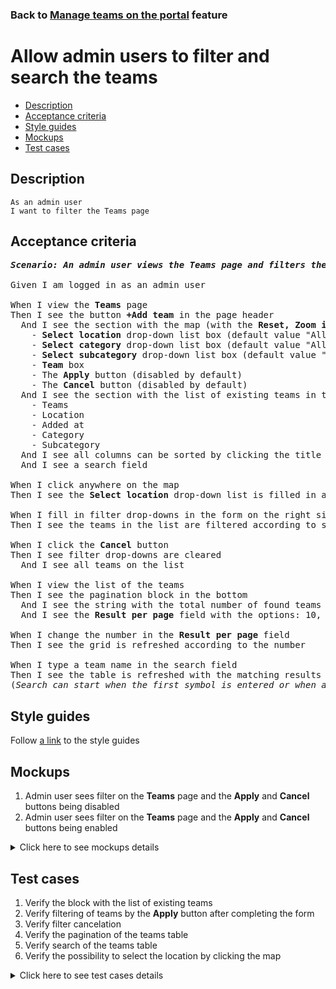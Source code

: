 ### Back to [Manage teams on the portal](../../) feature

# Allow admin users to filter and search the teams

- [Description](#description)
- [Acceptance criteria](#acceptance-criteria)
- [Style guides](#style-guides)
- [Mockups](#mockups)
- [Test cases](#test-cases)

## Description

    As an admin user
    I want to filter the Teams page

## Acceptance criteria

<pre>
<b><i>Scenario: An admin user views the <b>Teams</b> page and filters the existing teams</i></b>

Given I am logged in as an admin user

When I view the <b>Teams</b> page
Then I see the button <b>+Add team</b> in the page header
  And I see the section with the map (with the <b>Reset, Zoom in</b>, and <b>Zoom out</b> icons) on the left side and the filter form on the right that has the following elements:
    - <b>Select location</b> drop-down list box (default value "All")
    - <b>Select category</b> drop-down list box (default value "All")
    - <b>Select subcategory</b> drop-down list box (default value "All")
    - <b>Team</b> box
    - The <b>Apply</b> button (disabled by default)
    - The <b>Cancel</b> button (disabled by default)
  And I see the section with the list of existing teams in the table consisting of:
    - Teams
    - Location
    - Added at
    - Category
    - Subcategory
  And I see all columns can be sorted by clicking the title
  And I see a search field

When I click anywhere on the map
Then I see the <b>Select location</b> drop-down list is filled in according to the selected location on the map

When I fill in filter drop-downs in the form on the right side of the map and click the <b>Apply</b> button
Then I see the teams in the list are filtered according to selected values in the drop-downs

When I click the <b>Cancel</b> button
Then I see filter drop-downs are cleared
  And I see all teams on the list

When I view the list of the teams
Then I see the pagination block in the bottom
  And I see the string with the total number of found teams
  And I see the <b>Result per page</b> field with the options: 10, 20, 45, 90

When I change the number in the <b>Result per page</b> field
Then I see the grid is refreshed according to the number

When I type a team name in the search field
Then I see the table is refreshed with the matching results
(<i>Search can start when the first symbol is entered or when at least 3 symbols are entered</i>)
</pre>

## Style guides

Follow [a link](https://www.figma.com/proto/0zkkf5WC77OSpvyD6YXpFE/Style-guides?page-id=0%3A1&node-id=19%3A5368&viewport=266%2C48%2C0.54&scaling=min-zoom&starting-point-node-id=19%3A5368) to the style guides

## Mockups

1. Admin user sees filter on the <b>Teams</b> page and the <b>Apply</b> and <b>Cancel</b> buttons being disabled
2. Admin user sees filter on the <b>Teams</b> page and the <b>Apply</b> and <b>Cancel</b> buttons being enabled

<details>
  <summary>Click here to see mockups details</summary>

**1. Admin user sees filter on the Teams page and the Apply and Cancel buttons being disabled:**

![AAdmin user sees filter on the Teams page and the Apply and Cancel buttons being disabled](/sports_hub_portal/desktop_application_features/maintain_navigation/images/manage_teams_page.png)

**2. Admin user sees filter on the Teams page and the Apply and Cancel buttons being enabled:**

![Admin user sees filter on the Teams page and the Apply and Cancel buttons being enabled](/sports_hub_portal/desktop_application_features/maintain_navigation/images/teams_page_active_filter_buttons.png)

</details>

## Test cases

1. Verify the block with the list of existing teams
2. Verify filtering of teams by the <b>Apply</b> button after completing the form
3. Verify filter cancelation
4. Verify the pagination of the teams table
5. Verify search of the teams table
6. Verify the possibility to select the location by clicking the map

<details>
  <summary>Click here to see test cases details</summary>

### **#1. Verify the block with the list of existing teams**

|Preconditions|Steps|Expected result
--------------|-----|----------
|- Log in with admin account</br>- Go to the <b>Teams</b> configuration page |1) Observe the content of the block with the list of existing teams|1) The block with the list of existing teams consists of the following columns: <b>Teams, Location, Added at, Category, Subcategory</b>|

### **#2. Verify filtering of teams by the Apply button after completing the form**

|Preconditions|Steps|Expected result
--------------|-----|----------
|- Log in with admin account</br>- Go to the <b>Teams</b> configuration page|1) Complete the filter form by selecting the needed data in every drop-down list</br>2) Click <b>Apply</b>|2) The teams are filtered according to selected items in drop-down lists|

### **#3. Verify filter cancelation**

|Preconditions|Steps|Expected result
--------------|-----|----------
|- Log in with admin account</br>- Go to the <b>Teams</b> configuration page|1) Complete the filter form by selecting the needed data in every drop-down list</br>2) Click <b>Cancel</b>|2) The form is reset and all teams are displayed|

### **#4. Verify the pagination of the teams table**

|Preconditions|Steps|Expected result
--------------|-----|----------
|- Log in with admin account</br>- Go to the <b>Teams</b> configuration page|1) Click any page on the pagination block under the list of existing teams</br>2) Change <b>Result per page</b> number |1) Admin user is navigated to the chosen page of the table</br>2) The table renders the selected number of rows|

### **#5. Verify search of the teams table**

|Preconditions|Steps|Expected result
--------------|-----|----------
|- Log in with admin account</br>- Go to the <b>Teams</b> configuration page|1) Click the search icon</br>2) Type something into the search field |2) The table renders the matching results|

### **#6. Verify the possibility to select the location by clicking the map**

|Preconditions|Steps|Expected result
--------------|-----|----------
|- Log in with admin account</br>- Go to the <b>Teams</b> configuration page|1) Click the <b>+Add team</b> button</br>2) Click anywhere on the map</br>3) Complete the form</br>4) Click <b>Add to list</b>|2) Select location drop-down list is filled according to the selected location on the map</br>4) A success message appears and the team is added to the top of the list|
</details>
